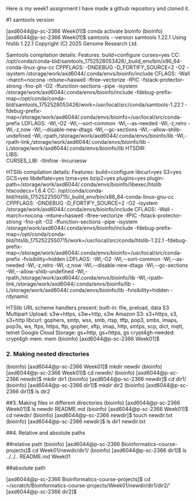 Here is my week1 assignment
I have made a github repository and cloned it.

#1 samtools version


[axd6044@p-sc-2366 Week01]$ conda activate bioinfo
(bioinfo) [axd6044@p-sc-2366 Week01]$  samtools --version
samtools 1.22.1
Using htslib 1.22.1
Copyright (C) 2025 Genome Research Ltd.

Samtools compilation details:
    Features:       build=configure curses=yes 
    CC:             /opt/conda/conda-bld/samtools_1752528053426/_build_env/bin/x86_64-conda-linux-gnu-cc
    CPPFLAGS:       -DNDEBUG -D_FORTIFY_SOURCE=2 -O2 -isystem /storage/work/axd6044/.conda/envs/bioinfo/include
    CFLAGS:         -Wall -march=nocona -mtune=haswell -ftree-vectorize -fPIC -fstack-protector-strong -fno-plt -O2 -ffunction-sections -pipe -isystem /storage/work/axd6044/.conda/envs/bioinfo/include -fdebug-prefix-map=/opt/conda/conda-bld/samtools_1752528053426/work=/usr/local/src/conda/samtools-1.22.1 -fdebug-prefix-map=/storage/work/axd6044/.conda/envs/bioinfo=/usr/local/src/conda-prefix
    LDFLAGS:        -Wl,-O2 -Wl,--sort-common -Wl,--as-needed -Wl,-z,relro -Wl,-z,now -Wl,--disable-new-dtags -Wl,--gc-sections -Wl,--allow-shlib-undefined -Wl,-rpath,/storage/work/axd6044/.conda/envs/bioinfo/lib -Wl,-rpath-link,/storage/work/axd6044/.conda/envs/bioinfo/lib -L/storage/work/axd6044/.conda/envs/bioinfo/lib
    HTSDIR:         
    LIBS:           
    CURSES_LIB:     -ltinfow -lncursesw

HTSlib compilation details:
    Features:       build=configure libcurl=yes S3=yes GCS=yes libdeflate=yes lzma=yes bzip2=yes plugins=yes plugin-path=/storage/work/axd6044/.conda/envs/bioinfo/libexec/htslib htscodecs=1.6.4
    CC:             /opt/conda/conda-bld/htslib_1752522550715/_build_env/bin/x86_64-conda-linux-gnu-cc
    CPPFLAGS:       -DNDEBUG -D_FORTIFY_SOURCE=2 -O2 -isystem /storage/work/axd6044/.conda/envs/bioinfo/include
    CFLAGS:         -Wall -march=nocona -mtune=haswell -ftree-vectorize -fPIC -fstack-protector-strong -fno-plt -O2 -ffunction-sections -pipe -isystem /storage/work/axd6044/.conda/envs/bioinfo/include -fdebug-prefix-map=/opt/conda/conda-bld/htslib_1752522550715/work=/usr/local/src/conda/htslib-1.22.1 -fdebug-prefix-map=/storage/work/axd6044/.conda/envs/bioinfo=/usr/local/src/conda-prefix -fvisibility=hidden
    LDFLAGS:        -Wl,-O2 -Wl,--sort-common -Wl,--as-needed -Wl,-z,relro -Wl,-z,now -Wl,--disable-new-dtags -Wl,--gc-sections -Wl,--allow-shlib-undefined -Wl,-rpath,/storage/work/axd6044/.conda/envs/bioinfo/lib -Wl,-rpath-link,/storage/work/axd6044/.conda/envs/bioinfo/lib -L/storage/work/axd6044/.conda/envs/bioinfo/lib -fvisibility=hidden -rdynamic

HTSlib URL scheme handlers present:
    built-in:    file, preload, data
    S3 Multipart Upload:         s3w+https, s3w+http, s3w
    Amazon S3:   s3+https, s3, s3+http
    libcurl:     gophers, smtp, wss, smb, rtsp, tftp, pop3, smbs, imaps, pop3s, ws, ftps, https, ftp, gopher, sftp, imap, http, smtps, scp, dict, mqtt, telnet
    Google Cloud Storage:        gs+http, gs+https, gs
    crypt4gh-needed:     crypt4gh
    mem:         mem
(bioinfo) [axd6044@p-sc-2366 Week01]$ 

### 2. Making nested directories 
(bioinfo) [axd6044@p-sc-2366 Week01]$ mkdir newdir
(bioinfo) [axd6044@p-sc-2366 Week01]$ cd newdir/
(bioinfo) [axd6044@p-sc-2366 newdir]$ mkdir dir1
(bioinfo) [axd6044@p-sc-2366 newdir]$ cd dir1/
(bioinfo) [axd6044@p-sc-2366 dir1]$ mkdir dir2
(bioinfo) [axd6044@p-sc-2366 dir1]$ ls
dir2

##3. Making files in different directories
(bioinfo) [axd6044@p-sc-2366 Week01]$ ls
newdir  README.md
(bioinfo) [axd6044@p-sc-2366 Week01]$ cd newdir/
(bioinfo) [axd6044@p-sc-2366 newdir]$ touch newdir.txt
(bioinfo) [axd6044@p-sc-2366 newdir]$ ls
dir1  newdir.txt

##4. Relative and absolute paths

##relative path 
(bioinfo) [axd6044@p-sc-2366 Bioinformatics-course-projects]$ cd Week01/newdir/dir1/
(bioinfo) [axd6044@p-sc-2366 dir1]$ ls ../../..
README.md  Week01

##absolute path

[axd6044@p-sc-2366 Bioinformatics-course-projects]$ cd ~/scratch/Bioinformatics-course-projects/Week01/newdir/dir1/dir2/'
[axd6044@p-sc-2366 dir2]$ 
